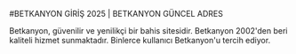 #BETKANYON GİRİŞ 2025 | BETKANYON GÜNCEL ADRES

Betkanyon, güvenilir ve yenilikçi bir bahis sitesidir. Betkanyon 2002'den beri kaliteli hizmet sunmaktadır. Binlerce kullanıcı Betkanyon'u tercih ediyor.
